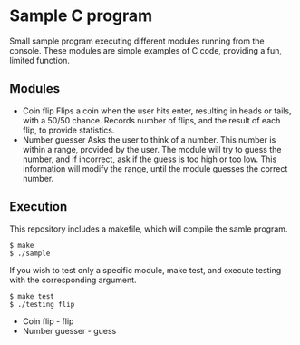 # Sample C program
Small sample program executing different modules running from the console.
These modules are simple examples of C code, providing a fun, limited function.

## Modules
* Coin flip 
	Flips a coin when the user hits enter, resulting in heads or tails, with a 50/50 chance.
	Records number of flips, and the result of each flip, to provide statistics.
* Number guesser
	Asks the user to think of a number. This number is within a range, provided by the user.
	The module will try to guess the number, and if incorrect, ask if the guess is too high or too low.
	This information will modify the range, until the module guesses the correct number.

## Execution
This repository includes a makefile, which will compile the samle program.
```
$ make
$ ./sample
```

If you wish to test only a specific module, make test, and execute testing with the corresponding argument.
```
$ make test
$ ./testing flip
```
* Coin flip - flip
* Number guesser - guess


